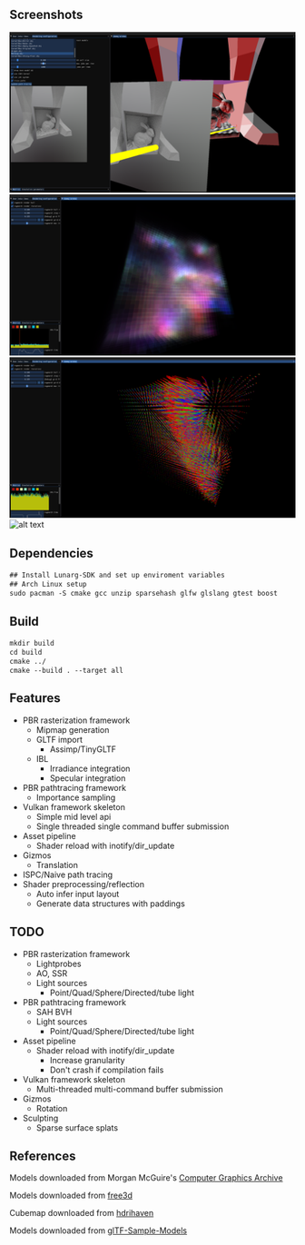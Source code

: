 ## Screenshots
![alt text](images/screenshot_1.png)
![alt text](images/screenshot_2.png)
![alt text](images/screenshot_3.png)
![alt text](images/record_1.gif)
## Dependencies
```console
## Install Lunarg-SDK and set up enviroment variables
## Arch Linux setup
sudo pacman -S cmake gcc unzip sparsehash glfw glslang gtest boost
```
## Build
```console
mkdir build
cd build
cmake ../
cmake --build . --target all
```

## Features
* PBR rasterization framework
  * Mipmap generation
  * GLTF import
    * Assimp/TinyGLTF
  * IBL
    * Irradiance integration
    * Specular integration
* PBR pathtracing framework
  * Importance sampling
* Vulkan framework skeleton
  * Simple mid level api
  * Single threaded single command buffer submission
* Asset pipeline
  * Shader reload with inotify/dir_update
* Gizmos
  * Translation
* ISPC/Naive path tracing
* Shader preprocessing/reflection
  * Auto infer input layout
  * Generate data structures with paddings

## TODO
* PBR rasterization framework
  * Lightprobes
  * AO, SSR
  * Light sources
    * Point/Quad/Sphere/Directed/tube light
* PBR pathtracing framework
  * SAH BVH
  * Light sources
    * Point/Quad/Sphere/Directed/tube light
* Asset pipeline
  * Shader reload with inotify/dir_update
    * Increase granularity
    * Don't crash if compilation fails
* Vulkan framework skeleton
  * Multi-threaded multi-command buffer submission
* Gizmos
  * Rotation
* Sculpting
  * Sparse surface splats

## References
Models downloaded from Morgan McGuire's [Computer Graphics Archive](https://casual-effects.com/data)

Models downloaded from [free3d](https://free3d.com/3d-model/low-poly-male-26691.html)  

Cubemap downloaded from [hdrihaven](https://hdrihaven.com/hdri/?h=industrial_pipe_and_valve_01)

Models downloaded from [glTF-Sample-Models](https://github.com/KhronosGroup/glTF-Sample-Models)
